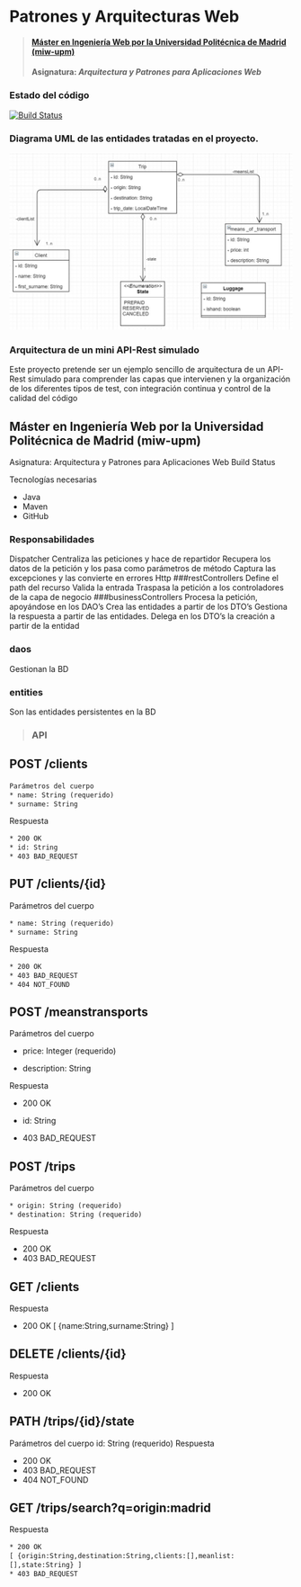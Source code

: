 
# Patrones y Arquitecturas Web

> #### [Máster en Ingeniería Web por la Universidad Politécnica de Madrid (miw-upm)](http://miw.etsisi.upm.es)
> #### Asignatura: *Arquitectura y Patrones para Aplicaciones Web*

### Estado del código

[![Build Status](https://travis-ci.org/ropili19/APAW-ECP2-rosarioOrbezo.svg?branch=master)](https://travis-ci.org/ropili19/APAW-ECP2-rosarioOrbezo.svg?branch=master)

<!---
![Quality Gate](https://sonarcloud.io/api/project_badges/measure?project=es.upm.miw%3AAPAW-pd&metric=alert_status)
-->
### Diagrama UML de las entidades tratadas en el proyecto.
![Alt text](https://github.com/ropili19/APAW.-ECP1.-rosario.orbezo/blob/master/src/main/images/uml_1.jpeg?raw=true "uml")

### Arquitectura de un mini API-Rest simulado
Este proyecto pretende ser un ejemplo sencillo de arquitectura de un API-Rest simulado para comprender las capas que intervienen y la organización de los diferentes tipos de test, con integración continua y control de la calidad del código

## Máster en Ingeniería Web por la Universidad Politécnica de Madrid (miw-upm)
Asignatura: Arquitectura y Patrones para Aplicaciones Web
Build Status

Tecnologías necesarias
* Java
* Maven
* GitHub
### Responsabilidades
Dispatcher
Centraliza las peticiones y hace de repartidor
Recupera los datos de la petición y los pasa como parámetros de método
Captura las excepciones y las convierte en errores Http
###restControllers
Define el path del recurso
Valida la entrada
Traspasa la petición a los controladores de la capa de negocio
###businessControllers
Procesa la petición, apoyándose en los DAO’s
Crea las entidades a partir de los DTO’s
Gestiona la respuesta a partir de las entidades. Delega en los DTO’s la creación a partir de la entidad
### daos
Gestionan la BD
### entities
Son las entidades persistentes en la BD
>### API

## POST /clients

	Parámetros del cuerpo
	* name: String (requerido)
	* surname: String
  
Respuesta

	* 200 OK
	* id: String
	* 403 BAD_REQUEST
## PUT /clients/{id}

Parámetros del cuerpo

	* name: String (requerido)
	* surname: String
  
Respuesta

	* 200 OK
	* 403 BAD_REQUEST
	* 404 NOT_FOUND
  
## POST /meanstransports

Parámetros del cuerpo
  
 * price: Integer (requerido)
  
 * description: String
  
Respuesta

* 200 OK
  
* id: String
  
* 403 BAD_REQUEST
  
  
## POST /trips

Parámetros del cuerpo

	* origin: String (requerido)
	* destination: String (requerido)
	
Respuesta

*	200 OK
*	403 BAD_REQUEST

## GET /clients
Respuesta
*	200 OK
	[ {name:String,surname:String} ]
## DELETE /clients/{id}
Respuesta
*	200 OK


## PATH /trips/{id}/state
Parámetros del cuerpo
id: String (requerido)
Respuesta
*	200 OK
*	403 BAD_REQUEST
*	404 NOT_FOUND
## GET /trips/search?q=origin:madrid
Respuesta

	* 200 OK
	[ {origin:String,destination:String,clients:[],meanlist:[],state:String} ]
	* 403 BAD_REQUEST
